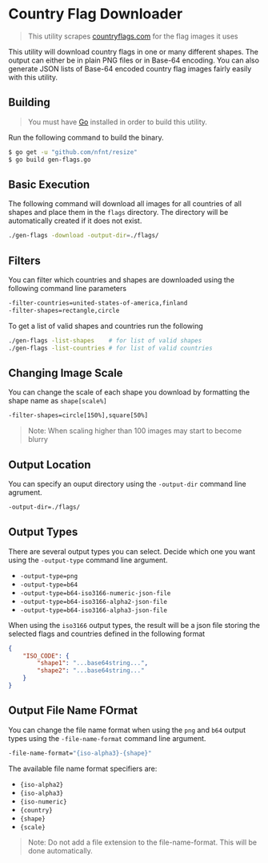# Country Flag Downloader

> This utility scrapes [countryflags.com](https://www.countryflags.com/) for the flag images it uses

This utility will download country flags in one or many different shapes. The output can either be in plain PNG files or in Base-64 encoding. You can also generate JSON lists of Base-64 encoded country flag images fairly easily with this utility.

## Building

> You must have [Go](https://golang.org/) installed in order to build this utility.

Run the following command to build the binary.

```sh
$ go get -u "github.com/nfnt/resize"
$ go build gen-flags.go
```

## Basic Execution

The following command will download all images for all countries of all shapes and place them in the `flags` directory. The directory will be automatically created if it does not exist.

```sh
./gen-flags -download -output-dir=./flags/
```

## Filters

You can filter which countries and shapes are downloaded using the following command line parameters

```sh
-filter-countries=united-states-of-america,finland
-filter-shapes=rectangle,circle
```

To get a list of valid shapes and countries run the following

```sh
./gen-flags -list-shapes    # for list of valid shapes
./gen-flags -list-countries # for list of valid countries
```

## Changing Image Scale

You can change the scale of each shape you download by formatting the shape name as `shape[scale%]`

```sh
-filter-shapes=circle[150%],square[50%]
```

> Note: When scaling higher than 100 images may start to become blurry

## Output Location

You can specify an ouput directory using the `-output-dir` command line agrument.

```sh
-output-dir=./flags/
```

## Output Types

There are several output types you can select. Decide which one you want using the `-output-type` command line argument.

- `-output-type=png`
- `-output-type=b64`
- `-output-type=b64-iso3166-numeric-json-file`
- `-output-type=b64-iso3166-alpha2-json-file`
- `-output-type=b64-iso3166-alpha3-json-file`

When using the `iso3166` output types, the result will be a json file storing the selected flags and countries defined in the following format

```json
{
    "ISO_CODE": {
        "shape1": "...base64string...",
        "shape2": "...base64string..."
    }
}
```

## Output File Name FOrmat

You can change the file name format when using the `png` and `b64` output types using the `-file-name-format` command line argument.

```sh
-file-name-format="{iso-alpha3}-{shape}"
```

The available file name format specifiers are:

- `{iso-alpha2}`
- `{iso-alpha3}`
- `{iso-numeric}`
- `{country}`
- `{shape}`
- `{scale}`

> Note: Do not add a file extension to the file-name-format. This will be done automatically.